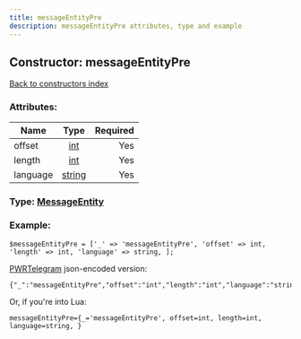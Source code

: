 ```yaml
---
title: messageEntityPre
description: messageEntityPre attributes, type and example
---
```

## Constructor: messageEntityPre  
[Back to constructors index](index.md)



### Attributes:

| Name     |    Type       | Required |
|----------|:-------------:|---------:|
|offset|[int](../types/int.md) | Yes|
|length|[int](../types/int.md) | Yes|
|language|[string](../types/string.md) | Yes|



### Type: [MessageEntity](../types/MessageEntity.md)


### Example:

```
$messageEntityPre = ['_' => 'messageEntityPre', 'offset' => int, 'length' => int, 'language' => string, ];
```  

[PWRTelegram](https://pwrtelegram.xyz) json-encoded version:

```
{"_":"messageEntityPre","offset":"int","length":"int","language":"string"}
```


Or, if you're into Lua:  


```
messageEntityPre={_='messageEntityPre', offset=int, length=int, language=string, }

```


